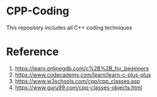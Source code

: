 # CPP-Coding
This repository includes all C++ coding techniques 

# Reference 
1) https://learn.onlinegdb.com/c%2B%2B_for_beginners
2) https://www.codecademy.com/learn/learn-c-plus-plus
3) https://www.w3schools.com/cpp/cpp_classes.asp
4) https://www.guru99.com/cpp-classes-objects.html


